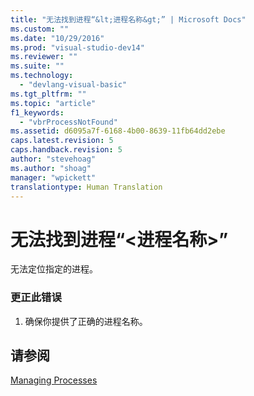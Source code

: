 ```yaml
---
title: "无法找到进程“&lt;进程名称&gt;” | Microsoft Docs"
ms.custom: ""
ms.date: "10/29/2016"
ms.prod: "visual-studio-dev14"
ms.reviewer: ""
ms.suite: ""
ms.technology: 
  - "devlang-visual-basic"
ms.tgt_pltfrm: ""
ms.topic: "article"
f1_keywords: 
  - "vbrProcessNotFound"
ms.assetid: d6095a7f-6168-4b00-8639-11fb64dd2ebe
caps.latest.revision: 5
caps.handback.revision: 5
author: "stevehoag"
ms.author: "shoag"
manager: "wpickett"
translationtype: Human Translation
---
```

# 无法找到进程“&lt;进程名称&gt;”
无法定位指定的进程。  
  
### 更正此错误  
  
1.  确保你提供了正确的进程名称。  
  
## 请参阅  
 [Managing Processes](http://msdn.microsoft.com/zh-cn/ef2f9767-330b-49f3-aa33-8574c241b9d2)